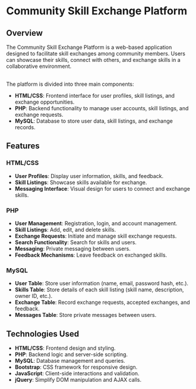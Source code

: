 # Community Skill Exchange Platform<br>

## Overview<br>

The Community Skill Exchange Platform is a web-based application designed to facilitate skill exchanges among community members. Users can showcase their skills, connect with others, and exchange skills in a collaborative environment.<br><br>

The platform is divided into three main components:<br>
- **HTML/CSS**: Frontend interface for user profiles, skill listings, and exchange opportunities.<br>
- **PHP**: Backend functionality to manage user accounts, skill listings, and exchange requests.<br>
- **MySQL**: Database to store user data, skill listings, and exchange records.<br>

## Features<br>

### HTML/CSS<br>
- **User Profiles**: Display user information, skills, and feedback.<br>
- **Skill Listings**: Showcase skills available for exchange.<br>
- **Messaging Interface**: Visual design for users to connect and exchange skills.<br>

### PHP<br>
- **User Management**: Registration, login, and account management.<br>
- **Skill Listings**: Add, edit, and delete skills.<br>
- **Exchange Requests**: Initiate and manage skill exchange requests.<br>
- **Search Functionality**: Search for skills and users.<br>
- **Messaging**: Private messaging between users.<br>
- **Feedback Mechanisms**: Leave feedback on exchanged skills.<br>

### MySQL<br>
- **User Table**: Store user information (name, email, password hash, etc.).<br>
- **Skills Table**: Store details of each skill listing (skill name, description, owner ID, etc.).<br>
- **Exchange Table**: Record exchange requests, accepted exchanges, and feedback.<br>
- **Messages Table**: Store private messages between users.<br>

## Technologies Used<br>

- **HTML/CSS**: Frontend design and styling.<br>
- **PHP**: Backend logic and server-side scripting.<br>
- **MySQL**: Database management and queries.<br>
- **Bootstrap**: CSS framework for responsive design.<br>
- **JavaScript**: Client-side interactions and validation.<br>
- **jQuery**: Simplify DOM manipulation and AJAX calls.<br>
